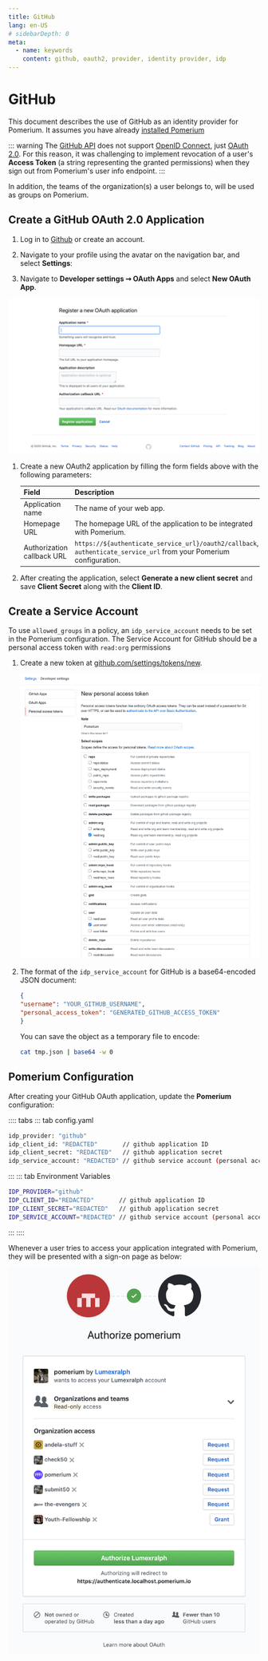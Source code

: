 ```yaml
---
title: GitHub
lang: en-US
# sidebarDepth: 0
meta:
  - name: keywords
    content: github, oauth2, provider, identity provider, idp
---
```


# GitHub

This document describes the use of GitHub as an identity provider for Pomerium. It assumes you have already [installed Pomerium](/install/readme.md)

::: warning
The [GitHub API] does not support [OpenID Connect], just [OAuth 2.0].
For this reason, it was challenging to implement revocation of a user's **Access Token** (a string representing the granted permissions) when they sign out from Pomerium's user info endpoint.
:::

In addition, the teams of the organization(s) a user belongs to, will be used as groups on Pomerium.

## Create a GitHub OAuth 2.0 Application

1. Log in to [Github](https://github.com/login) or create an account.

1. Navigate to your profile using the avatar on the navigation bar, and select **Settings**:

1. Navigate to **Developer settings ➞ OAuth Apps** and select **New OAuth App**.

  ![GitHub OAuth2 Application creation](./img/github/github-oauth-creation.png)

1. Create a new OAuth2 application by filling the form fields above with the following parameters:

   | Field                       | Description                                                         |
   | --------------------------- | ------------------------------------------------------------------- |
   | Application name            | The name of your web app.                                           |
   | Homepage URL                | The homepage URL of the application to be integrated with Pomerium. |
   | Authorization callback URL  | `https://${authenticate_service_url}/oauth2/callback`, `authenticate_service_url` from your Pomerium configuration. |


1. After creating the application, select **Generate a new client secret** and save **Client Secret** along with the **Client ID**.

## Create a Service Account

To use `allowed_groups` in a policy, an `idp_service_account` needs to be set in the Pomerium configuration. The Service Account for GitHub should be a personal access token with `read:org` permissions

1. Create a new token at [github.com/settings/tokens/new](https://github.com/settings/tokens/new).

   ![Personal Access Token](./img/github/github-personal-access-token.png)

1. The format of the `idp_service_account` for GitHub is a base64-encoded JSON document:

   ```json
   {
   "username": "YOUR_GITHUB_USERNAME",
   "personal_access_token": "GENERATED_GITHUB_ACCESS_TOKEN"
   }
   ```

   You can save the object as a temporary file to encode:

   ```bash
   cat tmp.json | base64 -w 0
   ```

## Pomerium Configuration

After creating your GitHub OAuth application, update the **Pomerium** configuration:

:::: tabs
::: tab config.yaml
```bash
idp_provider: "github"
idp_client_id: "REDACTED"       // github application ID
idp_client_secret: "REDACTED"   // github application secret
idp_service_account: "REDACTED" // github service account (personal access token)
```
:::
::: tab Environment Variables
```bash
IDP_PROVIDER="github"
IDP_CLIENT_ID="REDACTED"       // github application ID
IDP_CLIENT_SECRET="REDACTED"   // github application secret
IDP_SERVICE_ACCOUNT="REDACTED" // github service account (personal access token)
```
:::
::::

Whenever a user tries to access your application integrated with Pomerium, they will be presented with a sign-on page as below:

![GitHub Sign-on Page](./img/github/github-signon-page.png)

[Github API]: https://developer.github.com/v3/#oauth2-token-sent-in-a-header
[openid connect]: https://en.wikipedia.org/wiki/OpenID_Connect
[OAuth 2.0]: https://auth0.com/docs/protocols/oauth2
